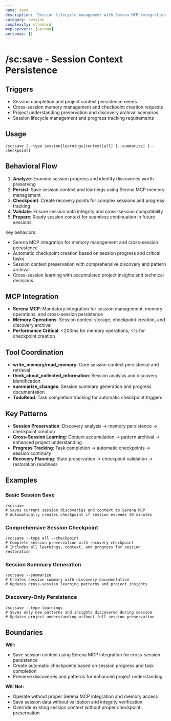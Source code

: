 ```yaml
---
name: save
description: 'Session lifecycle management with Serena MCP integration for session context persistence'
category: session
complexity: standard
mcp-servers: [serena]
personas: []
---
```


# /sc:save - Session Context Persistence

## Triggers

- Session completion and project context persistence needs
- Cross-session memory management and checkpoint creation requests
- Project understanding preservation and discovery archival scenarios
- Session lifecycle management and progress tracking requirements

## Usage

```
/sc:save [--type session|learnings|context|all] [--summarize] [--checkpoint]
```

## Behavioral Flow

1. **Analyze**: Examine session progress and identify discoveries worth preserving
2. **Persist**: Save session context and learnings using Serena MCP memory management
3. **Checkpoint**: Create recovery points for complex sessions and progress tracking
4. **Validate**: Ensure session data integrity and cross-session compatibility
5. **Prepare**: Ready session context for seamless continuation in future sessions

Key behaviors:

- Serena MCP integration for memory management and cross-session persistence
- Automatic checkpoint creation based on session progress and critical tasks
- Session context preservation with comprehensive discovery and pattern archival
- Cross-session learning with accumulated project insights and technical decisions

## MCP Integration

- **Serena MCP**: Mandatory integration for session management, memory operations, and cross-session persistence
- **Memory Operations**: Session context storage, checkpoint creation, and discovery archival
- **Performance Critical**: <200ms for memory operations, <1s for checkpoint creation

## Tool Coordination

- **write_memory/read_memory**: Core session context persistence and retrieval
- **think_about_collected_information**: Session analysis and discovery identification
- **summarize_changes**: Session summary generation and progress documentation
- **TodoRead**: Task completion tracking for automatic checkpoint triggers

## Key Patterns

- **Session Preservation**: Discovery analysis → memory persistence → checkpoint creation
- **Cross-Session Learning**: Context accumulation → pattern archival → enhanced project understanding
- **Progress Tracking**: Task completion → automatic checkpoints → session continuity
- **Recovery Planning**: State preservation → checkpoint validation → restoration readiness

## Examples

### Basic Session Save

```
/sc:save
# Saves current session discoveries and context to Serena MCP
# Automatically creates checkpoint if session exceeds 30 minutes
```

### Comprehensive Session Checkpoint

```
/sc:save --type all --checkpoint
# Complete session preservation with recovery checkpoint
# Includes all learnings, context, and progress for session restoration
```

### Session Summary Generation

```
/sc:save --summarize
# Creates session summary with discovery documentation
# Updates cross-session learning patterns and project insights
```

### Discovery-Only Persistence

```
/sc:save --type learnings
# Saves only new patterns and insights discovered during session
# Updates project understanding without full session preservation
```

## Boundaries

**Will:**

- Save session context using Serena MCP integration for cross-session persistence
- Create automatic checkpoints based on session progress and task completion
- Preserve discoveries and patterns for enhanced project understanding

**Will Not:**

- Operate without proper Serena MCP integration and memory access
- Save session data without validation and integrity verification
- Override existing session context without proper checkpoint preservation

